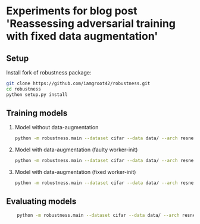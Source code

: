 # Experiments for blog post 'Reassessing adversarial training with fixed data augmentation'

## Setup

Install fork of robustness package:

```bash
git clone https://github.com/iamgroot42/robustness.git
cd robustness
python setup.py install
```

## Training models

1. Model without data-augmentation

    ```bash
    python -m robustness.main --dataset cifar --data data/ --arch resnet50 --out-dir models/ --exp-name standard_noaug --data-aug 0 --adv-train 0
    ```

2. Model with data-augmentation (faulty worker-init)

    ```bash
    python -m robustness.main --dataset cifar --data data/ --arch resnet50 --out-dir models/ --exp-name standard_aug --data-aug 1 --adv-train 0
    ```

3. Model with data-augmentation (fixed worker-init)

    ```bash
    python -m robustness.main --dataset cifar --data data/ --arch resnet50 --out-dir models/ --exp-name standard_fixed_aug --data-aug 1 --adv-train 0 --better_init 1
    ```

## Evaluating models

```bash
    python -m robustness.main --dataset cifar --data data/ --arch resnet50 --out-dir evals/ --attack-steps 20 --constraint inf --eps 8/255 --attack-lr 20/5100 --resume models/robust_fixed_aug/checkpoint.pt.best --eval-only 1 --adv-eval 1
```
